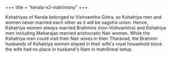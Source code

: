 +++
title = "kerala-v2-matrimony"
+++

Kshatriyas of Kerala belonged to Vishvamitra Gotra, so Kshatriya men and women never married each other as it will be sagotra union. Hence, Kshatriya women always married  Brahmins (non-Vishvamitra) and Kshatriya men including Maharajas married aristocratic Nair women. While the Kshatriya men could visit their Nair wives in their Tharavad, the Brahmin husbands of Kshatriya women stayed in their wife's royal household since the wife had no place in husband's Illam in matrilineal setup.

